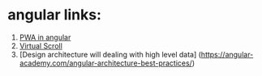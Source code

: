 # angular links: 

1. [PWA in angular](https://medium.com/poka-techblog/turn-your-angular-app-into-a-pwa-in-4-easy-steps-543510a9b626)
2. [Virtual Scroll](https://medium.com/frontend-journeys/how-virtual-infinite-scrolling-works-239f7ee5aa58)
3. [Design architecture will dealing with high level data] (https://angular-academy.com/angular-architecture-best-practices/)

